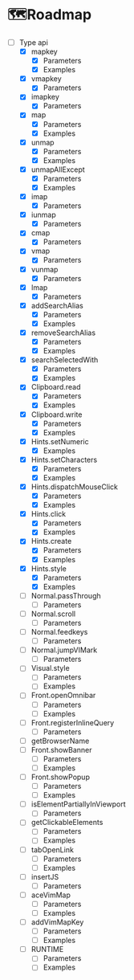 # 🗺️Roadmap

- [ ] Type api
  - [x] mapkey
    - [x] Parameters
    - [x] Examples
  - [x] vmapkey
    - [x] Parameters
  - [x] imapkey
    - [x] Parameters
  - [x] map
    - [x] Parameters
    - [x] Examples
  - [x] unmap
    - [x] Parameters
    - [x] Examples
  - [x] unmapAllExcept
    - [x] Parameters
    - [x] Examples
  - [x] imap
    - [x] Parameters
  - [x] iunmap
    - [x] Parameters
  - [x] cmap
    - [x] Parameters
  - [x] vmap
    - [x] Parameters
  - [x] vunmap
    - [x] Parameters
  - [x] lmap
    - [x] Parameters
  - [x] addSearchAlias
    - [x] Parameters
    - [x] Examples
  - [x] removeSearchAlias
    - [x] Parameters
    - [x] Examples
  - [x] searchSelectedWith
    - [x] Parameters
    - [x] Examples
  - [x] Clipboard.read
    - [x] Parameters
    - [x] Examples
  - [x] Clipboard.write
    - [x] Parameters
    - [x] Examples
  - [x] Hints.setNumeric
    - [x] Examples
  - [x] Hints.setCharacters
    - [x] Parameters
    - [x] Examples
  - [x] Hints.dispatchMouseClick
    - [x] Parameters
    - [x] Examples
  - [x] Hints.click
    - [x] Parameters
    - [x] Examples
  - [x] Hints.create
    - [x] Parameters
    - [x] Examples
  - [x] Hints.style
    - [x] Parameters
    - [x] Examples
  - [ ] Normal.passThrough
    - [ ] Parameters
  - [ ] Normal.scroll
    - [ ] Parameters
  - [ ] Normal.feedkeys
    - [ ] Parameters
  - [ ] Normal.jumpVIMark
    - [ ] Parameters
  - [ ] Visual.style
    - [ ] Parameters
    - [ ] Examples
  - [ ] Front.openOmnibar
    - [ ] Parameters
    - [ ] Examples
  - [ ] Front.registerInlineQuery
    - [ ] Parameters
  - [ ] getBrowserName
  - [ ] Front.showBanner
    - [ ] Parameters
    - [ ] Examples
  - [ ] Front.showPopup
    - [ ] Parameters
    - [ ] Examples
  - [ ] isElementPartiallyInViewport
    - [ ] Parameters
  - [ ] getClickableElements
    - [ ] Parameters
    - [ ] Examples
  - [ ] tabOpenLink
    - [ ] Parameters
    - [ ] Examples
  - [ ] insertJS
    - [ ] Parameters
  - [ ] aceVimMap
    - [ ] Parameters
    - [ ] Examples
  - [ ] addVimMapKey
    - [ ] Parameters
    - [ ] Examples
  - [ ] RUNTIME
    - [ ] Parameters
    - [ ] Examples
